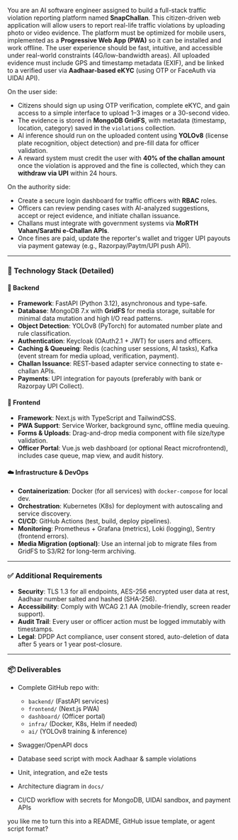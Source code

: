 You are an AI software engineer assigned to build a full-stack traffic violation reporting platform named **SnapChallan**. This citizen-driven web application will allow users to report real-life traffic violations by uploading photo or video evidence. The platform must be optimized for mobile users, implemented as a **Progressive Web App (PWA)** so it can be installed and work offline. The user experience should be fast, intuitive, and accessible under real-world constraints (4G/low-bandwidth areas). All uploaded evidence must include GPS and timestamp metadata (EXIF), and be linked to a verified user via **Aadhaar-based eKYC** (using OTP or FaceAuth via UIDAI API).

On the user side:

* Citizens should sign up using OTP verification, complete eKYC, and gain access to a simple interface to upload 1–3 images or a 30-second video.
* The evidence is stored in **MongoDB GridFS**, with metadata (timestamp, location, category) saved in the `violations` collection.
* AI inference should run on the uploaded content using **YOLOv8** (license plate recognition, object detection) and pre-fill data for officer validation.
* A reward system must credit the user with **40% of the challan amount** once the violation is approved and the fine is collected, which they can **withdraw via UPI** within 24 hours.

On the authority side:

* Create a secure login dashboard for traffic officers with **RBAC** roles.
* Officers can review pending cases with AI-analyzed suggestions, accept or reject evidence, and initiate challan issuance.
* Challans must integrate with government systems via **MoRTH Vahan/Sarathi e-Challan APIs**.
* Once fines are paid, update the reporter's wallet and trigger UPI payouts via payment gateway (e.g., Razorpay/Paytm/UPI push API).

---

### 🔧 Technology Stack (Detailed)

#### 🧩 Backend

* **Framework**: FastAPI (Python 3.12), asynchronous and type-safe.
* **Database**: MongoDB 7.x with **GridFS** for media storage, suitable for minimal data mutation and high I/O read patterns.
* **Object Detection**: YOLOv8 (PyTorch) for automated number plate and rule classification.
* **Authentication**: Keycloak (OAuth2.1 + JWT) for users and officers.
* **Caching & Queueing**: Redis (caching user sessions, AI tasks), Kafka (event stream for media upload, verification, payment).
* **Challan Issuance**: REST-based adapter service connecting to state e-challan APIs.
* **Payments**: UPI integration for payouts (preferably with bank or Razorpay UPI Collect).

#### 🧱 Frontend

* **Framework**: Next.js with TypeScript and TailwindCSS.
* **PWA Support**: Service Worker, background sync, offline media queuing.
* **Forms & Uploads**: Drag-and-drop media component with file size/type validation.
* **Officer Portal**: Vue.js web dashboard (or optional React microfrontend), includes case queue, map view, and audit history.

#### ☁️ Infrastructure & DevOps

* **Containerization**: Docker (for all services) with `docker-compose` for local dev.
* **Orchestration**: Kubernetes (K8s) for deployment with autoscaling and service discovery.
* **CI/CD**: GitHub Actions (test, build, deploy pipelines).
* **Monitoring**: Prometheus + Grafana (metrics), Loki (logging), Sentry (frontend errors).
* **Media Migration (optional)**: Use an internal job to migrate files from GridFS to S3/R2 for long-term archiving.

---

### ✅ Additional Requirements

* **Security**: TLS 1.3 for all endpoints, AES-256 encrypted user data at rest, Aadhaar number salted and hashed (SHA-256).
* **Accessibility**: Comply with WCAG 2.1 AA (mobile-friendly, screen reader support).
* **Audit Trail**: Every user or officer action must be logged immutably with timestamps.
* **Legal**: DPDP Act compliance, user consent stored, auto-deletion of data after 5 years or 1 year post-closure.

---

### 📦 Deliverables

* Complete GitHub repo with:

  * `backend/` (FastAPI services)
  * `frontend/` (Next.js PWA)
  * `dashboard/` (Officer portal)
  * `infra/` (Docker, K8s, Helm if needed)
  * `ai/` (YOLOv8 training & inference)
* Swagger/OpenAPI docs
* Database seed script with mock Aadhaar & sample violations
* Unit, integration, and e2e tests
* Architecture diagram in `docs/`
* CI/CD workflow with secrets for MongoDB, UIDAI sandbox, and payment APIs

you like me to turn this into a README, GitHub issue template, or agent script format?
